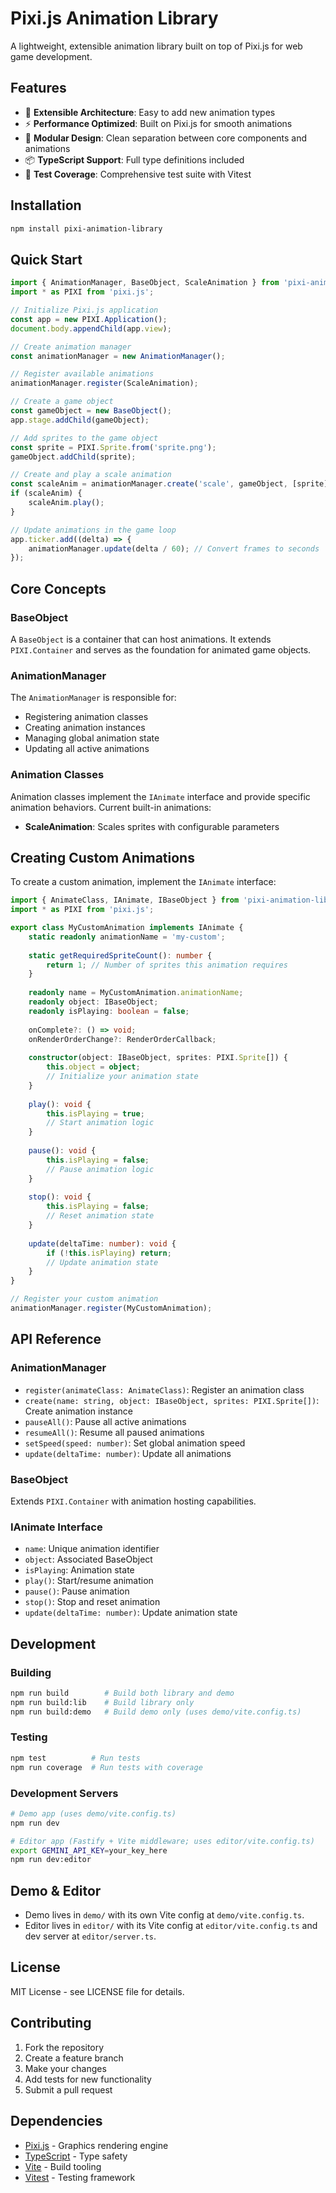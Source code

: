# Pixi.js Animation Library

A lightweight, extensible animation library built on top of Pixi.js for web game development.

## Features

- 🎯 **Extensible Architecture**: Easy to add new animation types
- ⚡ **Performance Optimized**: Built on Pixi.js for smooth animations
- 🧩 **Modular Design**: Clean separation between core components and animations
- 📦 **TypeScript Support**: Full type definitions included
- 🧪 **Test Coverage**: Comprehensive test suite with Vitest

## Installation

```bash
npm install pixi-animation-library
```

## Quick Start

```typescript
import { AnimationManager, BaseObject, ScaleAnimation } from 'pixi-animation-library';
import * as PIXI from 'pixi.js';

// Initialize Pixi.js application
const app = new PIXI.Application();
document.body.appendChild(app.view);

// Create animation manager
const animationManager = new AnimationManager();

// Register available animations
animationManager.register(ScaleAnimation);

// Create a game object
const gameObject = new BaseObject();
app.stage.addChild(gameObject);

// Add sprites to the game object
const sprite = PIXI.Sprite.from('sprite.png');
gameObject.addChild(sprite);

// Create and play a scale animation
const scaleAnim = animationManager.create('scale', gameObject, [sprite]);
if (scaleAnim) {
    scaleAnim.play();
}

// Update animations in the game loop
app.ticker.add((delta) => {
    animationManager.update(delta / 60); // Convert frames to seconds
});
```

## Core Concepts

### BaseObject

A `BaseObject` is a container that can host animations. It extends `PIXI.Container` and serves as the foundation for animated game objects.

### AnimationManager

The `AnimationManager` is responsible for:
- Registering animation classes
- Creating animation instances
- Managing global animation state
- Updating all active animations

### Animation Classes

Animation classes implement the `IAnimate` interface and provide specific animation behaviors. Current built-in animations:

- **ScaleAnimation**: Scales sprites with configurable parameters

## Creating Custom Animations

To create a custom animation, implement the `IAnimate` interface:

```typescript
import { AnimateClass, IAnimate, IBaseObject } from 'pixi-animation-library';
import * as PIXI from 'pixi.js';

export class MyCustomAnimation implements IAnimate {
    static readonly animationName = 'my-custom';
    
    static getRequiredSpriteCount(): number {
        return 1; // Number of sprites this animation requires
    }
    
    readonly name = MyCustomAnimation.animationName;
    readonly object: IBaseObject;
    readonly isPlaying: boolean = false;
    
    onComplete?: () => void;
    onRenderOrderChange?: RenderOrderCallback;
    
    constructor(object: IBaseObject, sprites: PIXI.Sprite[]) {
        this.object = object;
        // Initialize your animation state
    }
    
    play(): void {
        this.isPlaying = true;
        // Start animation logic
    }
    
    pause(): void {
        this.isPlaying = false;
        // Pause animation logic
    }
    
    stop(): void {
        this.isPlaying = false;
        // Reset animation state
    }
    
    update(deltaTime: number): void {
        if (!this.isPlaying) return;
        // Update animation state
    }
}

// Register your custom animation
animationManager.register(MyCustomAnimation);
```

## API Reference

### AnimationManager

- `register(animateClass: AnimateClass)`: Register an animation class
- `create(name: string, object: IBaseObject, sprites: PIXI.Sprite[])`: Create animation instance
- `pauseAll()`: Pause all active animations
- `resumeAll()`: Resume all paused animations
- `setSpeed(speed: number)`: Set global animation speed
- `update(deltaTime: number)`: Update all animations

### BaseObject

Extends `PIXI.Container` with animation hosting capabilities.

### IAnimate Interface

- `name`: Unique animation identifier
- `object`: Associated BaseObject
- `isPlaying`: Animation state
- `play()`: Start/resume animation
- `pause()`: Pause animation
- `stop()`: Stop and reset animation
- `update(deltaTime: number)`: Update animation state

## Development

### Building

```bash
npm run build        # Build both library and demo
npm run build:lib    # Build library only
npm run build:demo   # Build demo only (uses demo/vite.config.ts)
```

### Testing

```bash
npm test          # Run tests
npm run coverage  # Run tests with coverage
```

### Development Servers

```bash
# Demo app (uses demo/vite.config.ts)
npm run dev

# Editor app (Fastify + Vite middleware; uses editor/vite.config.ts)
export GEMINI_API_KEY=your_key_here
npm run dev:editor
```

## Demo & Editor

- Demo lives in `demo/` with its own Vite config at `demo/vite.config.ts`.
- Editor lives in `editor/` with its Vite config at `editor/vite.config.ts` and dev server at `editor/server.ts`.

## License

MIT License - see LICENSE file for details.

## Contributing

1. Fork the repository
2. Create a feature branch
3. Make your changes
4. Add tests for new functionality
5. Submit a pull request

## Dependencies

- [Pixi.js](https://pixijs.com/) - Graphics rendering engine
- [TypeScript](https://www.typescriptlang.org/) - Type safety
- [Vite](https://vitejs.dev/) - Build tooling
- [Vitest](https://vitest.dev/) - Testing framework